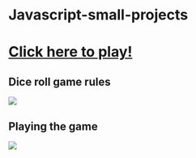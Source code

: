 # Javascript-small-projects
<a href="https://chrissscurry.github.io/Dice-roll-JS/"><h1>Click here to play!</h1></a>
<h2>Dice roll game rules</h2>
<img src="Preview/rules.JPG">
<h2>Playing the game</h2>
<img src="Preview/dice.JPG">


